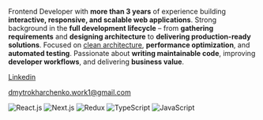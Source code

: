 Frontend Developer with <b>more than 3 years</b> of experience building <b>interactive, responsive, and scalable web applications</b>. Strong background in the <b>full development lifecycle</b> – from <b>gathering requirements</b> and <b>designing architecture</b> to <b>delivering production-ready solutions</b>. Focused on <u>clean architecture</u>, <b>performance optimization</b>, and <b>automated testing</b>. Passionate about <b>writing maintainable code</b>, improving <b>developer workflows</b>, and delivering <b>business value</b>.


[Linkedin](https://www.linkedin.com/in/dmytro-kharchenko-frontend/ "Check out my linkedin profile") <br/>

dmytrokharchenko.work1@gmail.com

![React.js](https://img.icons8.com/?size=50&id=t5K2CR8feVdX&format=png&color=000000) ![Next.js](https://img.icons8.com/?size=50&id=yUdJlcKanVbh&format=png&color=000000)  ![Redux](https://img.icons8.com/color/48/redux.png) ![TypeScript](https://img.icons8.com/color/48/typescript.png) ![JavaScript](https://img.icons8.com/color/48/javascript--v2.png)

